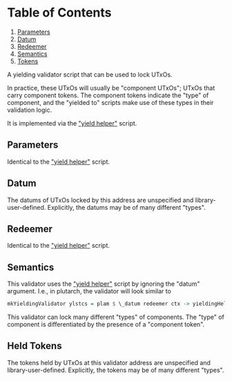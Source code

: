 # Table of Contents

1. [Parameters](#org373ed43)
2. [Datum](#org2e037bf)
3. [Redeemer](#org30acbe9)
4. [Semantics](#orgc9308fb)
5. [Tokens](#org4d38e18)

A yielding validator script that can be used to lock UTxOs.

In practice, these UTxOs will usually be "component UTxOs"; UTxOs that carry component tokens.
The component tokens indicate the "type" of component, and the "yielded to" scripts make use of these types in their validation logic.

It is implemented via the ["yield helper"](./helper.md) script.

<a id="org373ed43"></a>

## Parameters

Identical to the ["yield helper"](./helper.md) script.

<a id="org2e037bf"></a>

## Datum

The datums of UTxOs locked by this address are unspecified and library-user-defined.
Explicitly, the datums may be of many different "types".

<a id="org30acbe9"></a>

## Redeemer

Identical to the ["yield helper"](./helper.md) script.

<a id="orgc9308fb"></a>

## Semantics

This validator uses the ["yield helper"](./helper.md) script by ignoring the "datum" argument.
I.e., in plutarch, the validator will look similar to

```hs
mkYieldingValidator ylstcs = plam $ \_datum redeemer ctx -> yieldingHelper ylstcs # redeemer # ctx
```

This validator can lock many different "types" of components.
The "type" of component is differentiated by the presence of a "component token".

<a id="org4d38e18"></a>

## Held Tokens

The tokens held by UTxOs at this validator address are unspecified and library-user-defined.
Explicitly, the tokens may be of many different "types".

